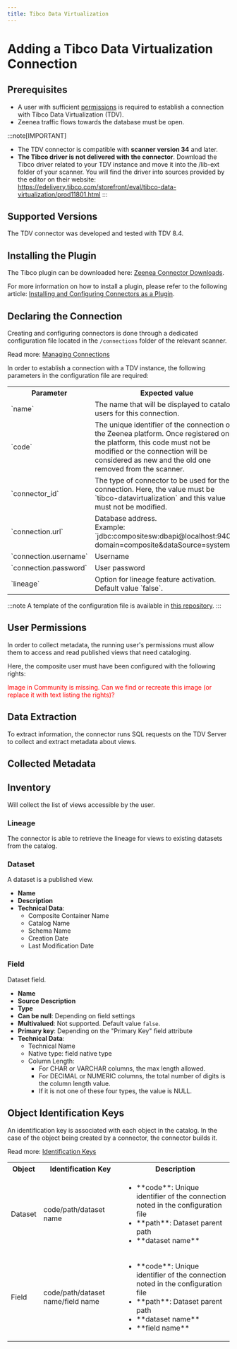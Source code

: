 ```yaml
---
title: Tibco Data Virtualization
---
```


# Adding a Tibco Data Virtualization Connection

## Prerequisites

* A user with sufficient [permissions](#user-permissions) is required to establish a connection with Tibco Data Virtualization (TDV).
* Zeenea traffic flows towards the database must be open.

:::note[IMPORTANT]
* The TDV connector is compatible with **scanner version 34** and later.
* **The Tibco driver is not delivered with the connector**. Download the Tibco driver related to your TDV instance and move it into the /lib-ext folder of your scanner. You will find the driver into sources provided by the editor on their website: https://edelivery.tibco.com/storefront/eval/tibco-data-virtualization/prod11801.html
:::

## Supported Versions

The TDV connector was developed and tested with TDV 8.4.

## Installing the Plugin

The Tibco plugin can be downloaded here: [Zeenea Connector Downloads](./zeenea-connectors-list.md).

For more information on how to install a plugin, please refer to the following article: [Installing and Configuring Connectors as a Plugin](./zeenea-connectors-install-as-plugin.md).

## Declaring the Connection
  
Creating and configuring connectors is done through a dedicated configuration file located in the `/connections` folder of the relevant scanner.
 
Read more: [Managing Connections](./zeenea-managing-connections.md)
 
In order to establish a connection with a TDV instance, the following parameters in the configuration file are required:
 
<table>
  <tr>
    <th>Parameter</th>
    <th>Expected value</th>
  </tr>
  <tr>
    <td>`name`</td>
    <td>The name that will be displayed to catalog users for this connection.</td>
  </tr>
  <tr>
    <td>`code`</td>
    <td>The unique identifier of the connection on the Zeenea platform. Once registered on the platform, this code must not be modified or the connection will be considered as new and the old one removed from the scanner.</td>
  </tr>
  <tr>
    <td>`connector_id`</td>
    <td>The type of connector to be used for the connection. Here, the value must be `tibco-datavirtualization` and this value must not be modified.</td>
  </tr>
  <tr>
    <td>`connection.url`</td>
    <td>Database address.<br />Example: `jdbc:compositesw:dbapi@localhost:9401?domain=composite&dataSource=system`</td>
  </tr>
  <tr>
    <td>`connection.username`</td>
    <td>Username</td>
  </tr>
  <tr>
    <td>`connection.password`</td>
    <td>User password</td>
  </tr>
  <tr>
    <td>`lineage`</td>
    <td>Option for lineage feature activation. Default value `false`.</td>
  </tr>
</table>

:::note
A template of the configuration file is available in [this repository](https://github.com/zeenea/connector-conf-templates/tree/main/templates).
:::

## User Permissions

In order to collect metadata, the running user's permissions must allow them to access and read published views that need cataloging. 

Here, the composite user must have been configured with the following rights:

<font color="red">Image in Community is missing. Can we find or recreate this image (or replace it with text listing the rights)?</font>

## Data Extraction

To extract information, the connector runs SQL requests on the TDV Server to collect and extract metadata about views.
 
## Collected Metadata

## Inventory

Will collect the list of views accessible by the user.

### Lineage

The connector is able to retrieve the lineage for views to existing datasets from the catalog.

### Dataset

A dataset is a published view. 

* **Name**
* **Description**
* **Technical Data**:
  * Composite Container Name
  * Catalog Name
  * Schema Name
  * Creation Date
  * Last Modification Date

### Field

Dataset field.

* **Name**
* **Source Description**
* **Type**
* **Can be null**: Depending on field settings
* **Multivalued**: Not supported. Default value `false`.
* **Primary key**: Depending on the "Primary Key" field attribute
* **Technical Data**:
  * Technical Name
  * Native type: field native type
  * Column Length:
    * For CHAR or VARCHAR columns, the max length allowed.
    * For DECIMAL or NUMERIC columns, the total number of digits is the column length value.
    * If it is not one of these four types, the value is NULL.

## Object Identification Keys

An identification key is associated with each object in the catalog. In the case of the object being created by a connector, the connector builds it.

Read more: [Identification Keys](./zeenea-identification-keys.md)

<table>
  <tr><th>Object</th><th>Identification Key</th><th>Description</th></tr>
  <tr>
    <td>Dataset</td>
    <td>code/path/dataset name</td>
    <td>
      <ul>
        <li>**code**: Unique identifier of the connection noted in the configuration file</li>
        <li>**path**: Dataset parent path</li>
        <li>**dataset name**</li>
      </ul>
    </td>
  </tr>
  <tr>
    <td>Field</td>
    <td>code/path/dataset name/field name</td>
    <td>
      <ul>
        <li>**code**:  Unique identifier of the connection noted in the configuration file</li>
        <li>**path**: Dataset parent path</li>
        <li>**dataset name**</li>
        <li>**field  name**</li>
      </ul>
    </td>
  </tr>
</table>
  

